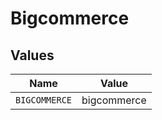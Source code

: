 # Bigcommerce


## Values

| Name          | Value         |
| ------------- | ------------- |
| `BIGCOMMERCE` | bigcommerce   |
